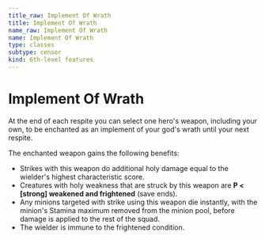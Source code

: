 ```yaml
---
title_raw: Implement Of Wrath
title: Implement Of Wrath
name_raw: Implement Of Wrath
name: Implement Of Wrath
type: classes
subtype: censor
kind: 6th-level features
---
```


# Implement Of Wrath

At the end of each respite you can select one hero's weapon, including your own, to be enchanted as an implement of your god's wrath until your next respite.

The enchanted weapon gains the following benefits:

- Strikes with this weapon do additional holy damage equal to the wielder's highest characteristic score.
- Creatures with holy weakness that are struck by this weapon are **P \< \[strong\] weakened and frightened** (save ends).
- Any minions targeted with strike using this weapon die instantly, with the minion's Stamina maximum removed from the minion pool, before damage is applied to the rest of the squad.
- The wielder is immune to the frightened condition.
